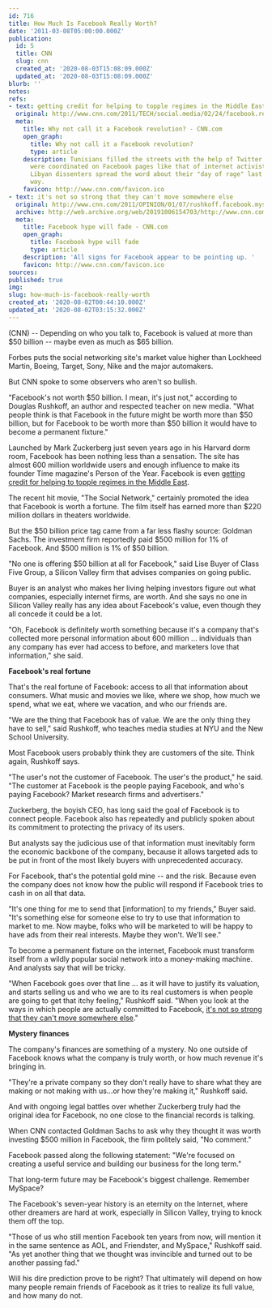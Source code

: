 ```yaml
---
id: 716
title: How Much Is Facebook Really Worth?
date: '2011-03-08T05:00:00.000Z'
publication:
  id: 5
  title: CNN
  slug: cnn
  created_at: '2020-08-03T15:08:09.000Z'
  updated_at: '2020-08-03T15:08:09.000Z'
blurb: ''
notes: 
refs:
- text: getting credit for helping to topple regimes in the Middle East
  original: http://www.cnn.com/2011/TECH/social.media/02/24/facebook.revolution/index.html?iref=allsearch
  meta:
    title: Why not call it a Facebook revolution? - CNN.com
    open_graph:
      title: Why not call it a Facebook revolution?
      type: article
    description: Tunisians filled the streets with the help of Twitter. Egypt's protests
      were coordinated on Facebook pages like that of internet activist Wael Ghonim.
      Libyan dissenters spread the word about their "day of rage" last week the same
      way.
    favicon: http://www.cnn.com/favicon.ico
- text: it's not so strong that they can't move somewhere else
  original: http://www.cnn.com/2011/OPINION/01/07/rushkoff.facebook.myspace/index.html
  archive: http://web.archive.org/web/20191006154703/http://www.cnn.com/2011/OPINION/01/07/rushkoff.facebook.myspace/index.html
  meta:
    title: Facebook hype will fade - CNN.com
    open_graph:
      title: Facebook hype will fade
      type: article
    description: 'All signs for Facebook appear to be pointing up. '
    favicon: http://www.cnn.com/favicon.ico
sources: 
published: true
img: 
slug: how-much-is-facebook-really-worth
created_at: '2020-08-02T00:44:10.000Z'
updated_at: '2020-08-02T03:15:32.000Z'
---
```

(CNN) -- Depending on who you talk to, Facebook is valued at more than $50 billion -- maybe even as much as $65 billion.

Forbes puts the social networking site's market value higher than Lockheed Martin, Boeing, Target, Sony, Nike and the major automakers.

But CNN spoke to some observers who aren't so bullish.

"Facebook's not worth $50 billion. I mean, it's just not," according to Douglas Rushkoff, an author and respected teacher on new media. "What people think is that Facebook in the future might be worth more than $50 billion, but for Facebook to be worth more than $50 billion it would have to become a permanent fixture."

Launched by Mark Zuckerberg just seven years ago in his Harvard dorm room, Facebook has been nothing less than a sensation. The site has almost 600 million worldwide users and enough influence to make its founder Time magazine's Person of the Year. Facebook is even [getting credit for helping to topple regimes in the Middle East](http://www.cnn.com/2011/TECH/social.media/02/24/facebook.revolution/index.html?iref=allsearch).

The recent hit movie, "The Social Network," certainly promoted the idea that Facebook is worth a fortune. The film itself has earned more than $220 million dollars in theaters worldwide.

But the $50 billion price tag came from a far less flashy source: Goldman Sachs. The investment firm reportedly paid $500 million for 1% of Facebook. And $500 million is 1% of $50 billion.

"No one is offering $50 billion at all for Facebook," said Lise Buyer of Class Five Group, a Silicon Valley firm that advises companies on going public.

Buyer is an analyst who makes her living helping investors figure out what companies, especially internet firms, are worth. And she says no one in Silicon Valley really has any idea about Facebook's value, even though they all concede it could be a lot.

"Oh, Facebook is definitely worth something because it's a company that's collected more personal information about 600 million ... individuals than any company has ever had access to before, and marketers love that information," she said.

**Facebook's real fortune**

That's the real fortune of Facebook: access to all that information about consumers. What music and movies we like, where we shop, how much we spend, what we eat, where we vacation, and who our friends are.

"We are the thing that Facebook has of value. We are the only thing they have to sell," said Rushkoff, who teaches media studies at NYU and the New School University.

Most Facebook users probably think they are customers of the site. Think again, Rushkoff says.

"The user's not the customer of Facebook. The user's the product," he said. "The customer at Facebook is the people paying Facebook, and who's paying Facebook? Market research firms and advertisers."

Zuckerberg, the boyish CEO, has long said the goal of Facebook is to connect people. Facebook also has repeatedly and publicly spoken about its commitment to protecting the privacy of its users.

But analysts say the judicious use of that information must inevitably form the economic backbone of the company, because it allows targeted ads to be put in front of the most likely buyers with unprecedented accuracy.

For Facebook, that's the potential gold mine -- and the risk. Because even the company does not know how the public will respond if Facebook tries to cash in on all that data.

"It's one thing for me to send that \[information\] to my friends," Buyer said. "It's something else for someone else to try to use that information to market to me. Now maybe, folks who will be marketed to will be happy to have ads from their real interests. Maybe they won't. We'll see."

To become a permanent fixture on the internet, Facebook must transform itself from a wildly popular social network into a money-making machine. And analysts say that will be tricky.

"When Facebook goes over that line ... as it will have to justify its valuation, and starts selling us and who we are to its real customers is when people are going to get that itchy feeling," Rushkoff said. "When you look at the ways in which people are actually committed to Facebook, [it's not so strong that they can't move somewhere else](http://www.cnn.com/2011/OPINION/01/07/rushkoff.facebook.myspace/index.html)."

**Mystery finances**

The company's finances are something of a mystery. No one outside of Facebook knows what the company is truly worth, or how much revenue it's bringing in.

"They're a private company so they don't really have to share what they are making or not making with us...or how they're making it," Rushkoff said.

And with ongoing legal battles over whether Zuckerberg truly had the original idea for Facebook, no one close to the financial records is talking.

When CNN contacted Goldman Sachs to ask why they thought it was worth investing $500 million in Facebook, the firm politely said, "No comment."

Facebook passed along the following statement: "We're focused on creating a useful service and building our business for the long term."

That long-term future may be Facebook's biggest challenge. Remember MySpace?

The Facebook's seven-year history is an eternity on the Internet, where other dreamers are hard at work, especially in Silicon Valley, trying to knock them off the top.

"Those of us who still mention Facebook ten years from now, will mention it in the same sentence as AOL, and Friendster, and MySpace," Rushkoff said. "As yet another thing that we thought was invincible and turned out to be another passing fad."

Will his dire prediction prove to be right? That ultimately will depend on how many people remain friends of Facebook as it tries to realize its full value, and how many do not.
